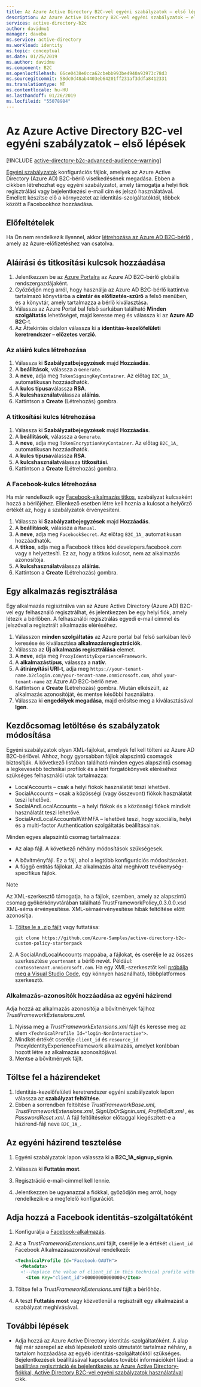 ```yaml
---
title: Az Azure Active Directory B2C-vel egyéni szabályzatok – első lépések |} A Microsoft Docs
description: Az Azure Active Directory B2C-vel egyéni szabályzatok – első lépések útmutató.
services: active-directory-b2c
author: davidmu1
manager: daveba
ms.service: active-directory
ms.workload: identity
ms.topic: conceptual
ms.date: 01/25/2019
ms.author: davidmu
ms.component: B2C
ms.openlocfilehash: 66ce0438e0cca62cbebb993be4940a93973c78d3
ms.sourcegitcommit: 58dc0d48ab4403eb64201ff231af3ddfa8412331
ms.translationtype: MT
ms.contentlocale: hu-HU
ms.lasthandoff: 01/26/2019
ms.locfileid: "55078984"
---
```

# <a name="get-started-with-custom-policies-in-azure-active-directory-b2c"></a>Az Azure Active Directory B2C-vel egyéni szabályzatok – első lépések

[!INCLUDE [active-directory-b2c-advanced-audience-warning](../../includes/active-directory-b2c-advanced-audience-warning.md)]

[Egyéni szabályzatok](active-directory-b2c-overview-custom.md) konfigurációs fájlok, amelyek az Azure Active Directory (Azure AD) B2C-bérlő viselkedésének megadása. Ebben a cikkben létrehozhat egy egyéni szabályzatot, amely támogatja a helyi fiók regisztrálási vagy bejelentkezési e-mail cím és jelszó használatával. Emellett készítse elő a környezetet az identitás-szolgáltatóktól, többek között a Facebookhoz hozzáadása.

## <a name="prerequisites"></a>Előfeltételek

Ha Ön nem rendelkezik ilyennel, akkor [létrehozása az Azure AD B2C-bérlő](tutorial-create-tenant.md) , amely az Azure-előfizetéshez van csatolva.

## <a name="add-signing-and-encryption-keys"></a>Aláírási és titkosítási kulcsok hozzáadása

1. Jelentkezzen be az [Azure Portalra](https://portal.azure.com/) az Azure AD B2C-bérlő globális rendszergazdájaként.
2. Győződjön meg arról, hogy használja az Azure AD B2C-bérlő kattintva tartalmazó könyvtárba a **címtár és előfizetés-szűrő** a felső menüben, és a könyvtár, amely tartalmazza a bérlő kiválasztása. 
3. Válassza az Azure Portal bal felső sarkában található **Minden szolgáltatás** lehetőséget, majd keresse meg és válassza ki az **Azure AD B2C**-t.
4. Az Áttekintés oldalon válassza ki a **identitás-kezelőfelületi keretrendszer – előzetes verzió**.

### <a name="create-the-signing-key"></a>Az aláíró kulcs létrehozása

1. Válassza ki **Szabályzatbejegyzések** majd **Hozzáadás**.
2. A **beállítások**, válassza a `Generate`.
3. A **neve**, adja meg `TokenSigningKeyContainer`. Az előtag `B2C_1A_` automatikusan hozzáadhatók.
4. A **kulcs típusa**válassza **RSA**.
5. A **kulcshasználat**válassza **aláírás**.
6. Kattintson a **Create** (Létrehozás) gombra.

### <a name="create-the-encryption-key"></a>A titkosítási kulcs létrehozása

1. Válassza ki **Szabályzatbejegyzések** majd **Hozzáadás**.
2. A **beállítások**, válassza a `Generate`.
3. A **neve**, adja meg `TokenEncryptionKeyContainer`. Az előtag `B2C_1A`_ automatikusan hozzáadhatók.
4. A **kulcs típusa**válassza **RSA**.
5. A **kulcshasználat**válassza **titkosítási**.
6. Kattintson a **Create** (Létrehozás) gombra.

### <a name="create-the-facebook-key"></a>A Facebook-kulcs létrehozása

Ha már rendelkezik egy [Facebook-alkalmazás titkos](active-directory-b2c-setup-fb-app.md), szabályzat kulcsaként hozzá a bérlőjéhez. Ellenkező esetben létre kell hoznia a kulcsot a helyőrző értékét az, hogy a szabályzatok érvényesíteni.

1. Válassza ki **Szabályzatbejegyzések** majd **Hozzáadás**.
2. A **beállítások**, válassza a `Manual`.
3. A **neve**, adja meg `FacebookSecret`. Az előtag `B2C_1A_` automatikusan hozzáadhatók.
4. A **titkos**, adja meg a Facebook titkos kód developers.facebook.com vagy `0` helyettesíti. Ez az, hogy a titkos kulcsot, nem az alkalmazás azonosítója.
5. A **kulcshasználat**válassza **aláírás**.
6. Kattintson a **Create** (Létrehozás) gombra.

## <a name="register-an-application"></a>Egy alkalmazás regisztrálása

Egy alkalmazás regisztrálva van az Azure Active Directory (Azure AD) B2C-vel egy felhasználó regisztrálhat, és jelentkezzen be egy helyi fiók, amely létezik a bérlőben. A felhasználói regisztrálás egyedi e-mail címmel és jelszóval a regisztrált alkalmazás eléréséhez.

1. Válasszon **minden szolgáltatás** az Azure portal bal felső sarkában lévő keresése és kiválasztása **alkalmazásregisztrációk**.
2. Válassza az **Új alkalmazás regisztrálása** elemet.
3. A **neve**, adja meg `ProxyIdentityExperienceFramework`.
4. A **alkalmazástípus**, válassza a **natív**.
5. A **átirányítási URI-t**, adja meg `https://your-tenant-name.b2clogin.com/your-tenant-name.onmicrosoft.com`, ahol `your-tenant-name` az Azure AD B2C-bérlő neve.
6. Kattintson a **Create** (Létrehozás) gombra. Miután elkészült, az alkalmazás azonosítóját, és mentse későbbi használatra.
7. Válassza ki **engedélyek megadása**, majd erősítse meg a kiválasztásával **Igen**.

## <a name="download-starter-pack-and-modify-policies"></a>Kezdőcsomag letöltése és szabályzatok módosítása

Egyéni szabályzatok olyan XML-fájlokat, amelyek fel kell tölteni az Azure AD B2C-bérlővel. Ahhoz, hogy gyorsabban fájlok alapszintű csomagok biztosítják. A következő listában található minden egyes alapszintű csomag a legkevesebb technikai profilok és a leírt forgatókönyvek eléréséhez szükséges felhasználói utak tartalmazza:

- LocalAccounts – csak a helyi fiókok használatát teszi lehetővé.
- SocialAccounts – csak a közösségi (vagy összevont) fiókok használatát teszi lehetővé.
- SocialAndLocalAccounts – a helyi fiókok és a közösségi fiókok mindkét használatát teszi lehetővé.
- SocialAndLocalAccountsWithMFA – lehetővé teszi, hogy szociális, helyi és a multi-factor Authentication szolgáltatás beállításainak.

Minden egyes alapszintű csomag tartalmazza:

- Az alap fájl. A következő néhány módosítások szükségesek.
* A bővítményfájl.  Ez a fájl, ahol a legtöbb konfigurációs módosításokat.
* A függő entitás fájlokat. Az alkalmazás által meghívott tevékenység-specifikus fájlok.

>[!NOTE]
>Az XML-szerkesztő támogatja, ha a fájlok, szemben, amely az alapszintű csomag gyökérkönyvtárában található TrustFrameworkPolicy_0.3.0.0.xsd XML-séma érvényesítése. XML-sémaérvényesítése hibák feltöltése előtt azonosítja.

1. [Töltse le a .zip fájlt](https://github.com/Azure-Samples/active-directory-b2c-custom-policy-starterpack/archive/master.zip) vagy futtatása:

    ```console
    git clone https://github.com/Azure-Samples/active-directory-b2c-custom-policy-starterpack
    ```

2. A SocialAndLocalAccounts mappába, a fájlokat, és cserélje le az összes szerkesztése `yourtenant` a bérlő nevét. Például: `contosoTenant.onmicrosoft.com`. Ha egy XML-szerkesztőt kell [próbálja meg a Visual Studio Code](https://code.visualstudio.com/download), egy könnyen használható, többplatformos szerkesztő.

### <a name="add-application-ids-to-the-custom-policy"></a>Alkalmazás-azonosítók hozzáadása az egyéni házirend

Adja hozzá az alkalmazás azonosítója a bővítmények fájlhoz *TrustFrameworkExtensions.xml*.

1. Nyissa meg a *TrustFrameworkExtensions.xml* fájlt és keresse meg az elem `<TechnicalProfile Id="login-NonInteractive">`.
2. Mindkét értékét cserélje `client_id` és `resource_id` ProxyIdentityExperienceFramework alkalmazás, amelyet korábban hozott létre az alkalmazás azonosítójával.
3. Mentse a bővítmények fájlt.

## <a name="upload-the-policies"></a>Töltse fel a házirendeket

1. Identitás-kezelőfelületi keretrendszer egyéni szabályzatok lapon válassza az **szabályzat feltöltése**.
1. Ebben a sorrendben feltöltése *TrustFrameworkBase.xml*, *TrustFrameworkExtensions.xml*, *SignUpOrSignin.xml*, *ProfileEdit.xml* , és *PasswordReset.xml*. A fájl feltöltésekor előtaggal kiegészített-e a házirend-fájl neve `B2C_1A_`.

## <a name="test-the-custom-policy"></a>Az egyéni házirend tesztelése

1. Egyéni szabályzatok lapon válassza ki a **B2C_1A_signup_signin**. 
2. Válassza ki **Futtatás most**.

3. Regisztráció e-mail-címmel kell lennie.

4. Jelentkezzen be ugyanazzal a fiókkal, győződjön meg arról, hogy rendelkezik-e a megfelelő konfigurációt.

## <a name="add-facebook-as-an-identity-provider"></a>Adja hozzá a Facebook identitás-szolgáltatóként

1. Konfigurálja a [Facebook-alkalmazás](active-directory-b2c-setup-fb-app.md).
2. Az a *TrustFrameworkExtensions.xml* fájlt, cserélje le a értékét `client_id` Facebook Alkalmazásazonosítóval rendelkező:

   ```xml
   <TechnicalProfile Id="Facebook-OAUTH">
     <Metadata>
     <!--Replace the value of client_id in this technical profile with the Facebook app ID"-->
       <Item Key="client_id">00000000000000</Item>
   ```
3. Töltse fel a *TrustFrameworkExtensions.xml* fájlt a bérlőhöz.
4. A teszt **Futtatás most** vagy közvetlenül a regisztrált egy alkalmazást a szabályzat meghívásával.

## <a name="next-steps"></a>További lépések

- Adja hozzá az Azure Active Directory identitás-szolgáltatóként. A alap fájl már szerepel az első lépésekről szóló útmutatót tartalmaz néhány, a tartalom hozzáadása az egyéb identitás-szolgáltatóktól szükséges. Bejelentkezések beállításával kapcsolatos további információkért lásd: a [beállítása regisztráció és bejelentkezés az Azure Active Directory-fiókkal, Active Directory B2C-vel egyéni szabályzatok használatával](active-directory-b2c-setup-aad-custom.md) cikk.
